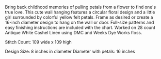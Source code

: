 Bring back childhood memories of pulling petals from a flower to find one's true love. This cute wall hanging features a circular floral design and a little girl surrounded by colorful yellow felt petals. Frame as desired or create a 16-inch diameter design to hang on the wall or door. Full-size patterns and easy finishing instructions are included with the chart. Worked on 28 count Antique White Cashel Linen using DMC and Weeks Dye Works floss.

Stitch Count: 109 wide x 109 high

Design Size: 8 inches in diameter
Diameter with petals: 16 inches
